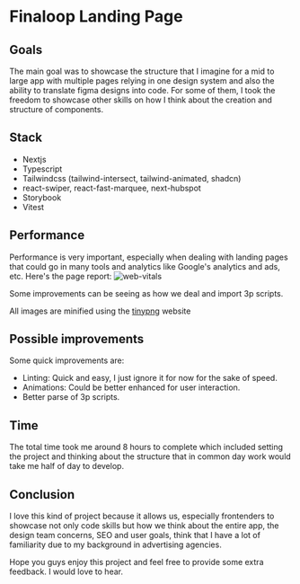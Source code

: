 # Finaloop Landing Page

## Goals

The main goal was to showcase the structure that I imagine for a mid to large app with multiple pages relying in one design system and also the ability to translate figma designs into code. For some of them, I took the freedom to showcase other skills on how I think about the creation and structure of components.

## Stack

- Nextjs
- Typescript
- Tailwindcss (tailwind-intersect, tailwind-animated, shadcn)
- react-swiper, react-fast-marquee, next-hubspot
- Storybook
- Vitest

## Performance

Performance is very important, especially when dealing with landing pages that could go in many tools and analytics like Google's analytics and ads, etc.
Here's the page report:
![web-vitals](https://github.com/user-attachments/assets/291671dc-e2bd-4cf5-9099-67c382e6eabb)

Some improvements can be seeing as how we deal and import 3p scripts.

All images are minified using the [tinypng](https://tinypng.com/) website

## Possible improvements

Some quick improvements are:

- Linting: Quick and easy, I just ignore it for now for the sake of speed.
- Animations: Could be better enhanced for user interaction.
- Better parse of 3p scripts.

## Time

The total time took me around 8 hours to complete which included setting the project and thinking about the structure that in common day work would take me half of day to develop.

## Conclusion

I love this kind of project because it allows us, especially frontenders to showcase not only code skills but how we think about the entire app, the design team concerns, SEO and user goals, think that I have a lot of familiarity due to my background in advertising agencies.

Hope you guys enjoy this project and feel free to provide some extra feedback. I would love to hear.
